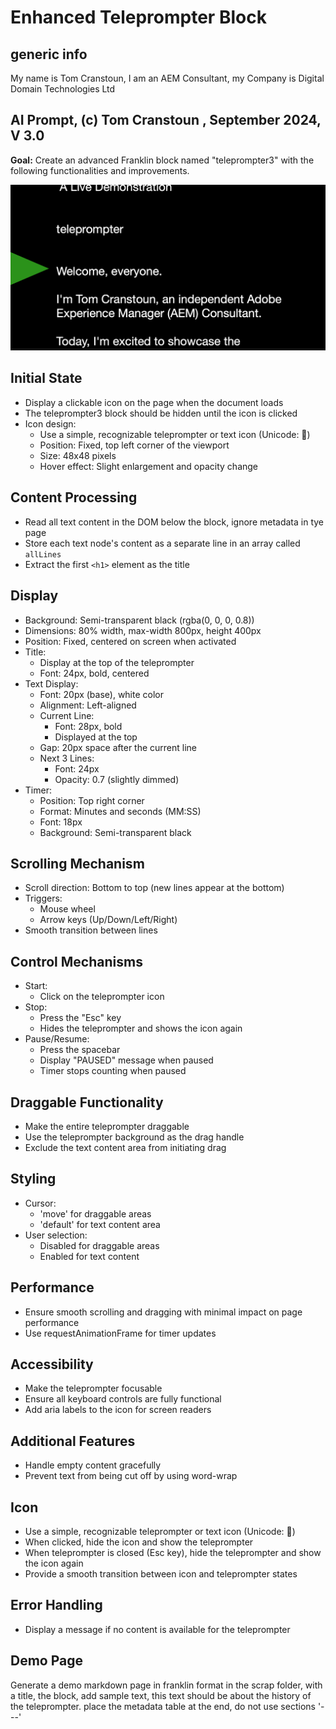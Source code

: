# Enhanced Teleprompter Block

## generic info

My name is Tom Cranstoun, I am an AEM Consultant, my Company is Digital Domain Technologies Ltd

## AI Prompt, (c) Tom Cranstoun , September 2024, V 3.0

**Goal:** Create an advanced Franklin block named "teleprompter3" with the following functionalities and improvements.

![UI Design](teleprompter.png)

## Initial State

* Display a clickable icon on the page when the document loads
* The teleprompter3 block should be hidden until the icon is clicked
* Icon design:
  * Use a simple, recognizable teleprompter or text icon (Unicode: &#128217;)
  * Position: Fixed, top left corner of the viewport
  * Size: 48x48 pixels
  * Hover effect: Slight enlargement and opacity change

## Content Processing

* Read all text content in the DOM below the block, ignore metadata in tye page
* Store each text node's content as a separate line in an array called `allLines`
* Extract the first `<h1>` element as the title

## Display

* Background: Semi-transparent black (rgba(0, 0, 0, 0.8))
* Dimensions: 80% width, max-width 800px, height 400px
* Position: Fixed, centered on screen when activated
* Title:
  * Display at the top of the teleprompter
  * Font: 24px, bold, centered
* Text Display:
  * Font: 20px (base), white color
  * Alignment: Left-aligned
  * Current Line:
    * Font: 28px, bold
    * Displayed at the top
  * Gap: 20px space after the current line
  * Next 3 Lines:
    * Font: 24px
    * Opacity: 0.7 (slightly dimmed)
* Timer:
  * Position: Top right corner
  * Format: Minutes and seconds (MM:SS)
  * Font: 18px
  * Background: Semi-transparent black

## Scrolling Mechanism

* Scroll direction: Bottom to top (new lines appear at the bottom)
* Triggers:
  * Mouse wheel
  * Arrow keys (Up/Down/Left/Right)
* Smooth transition between lines

## Control Mechanisms

* Start:
  * Click on the teleprompter icon
* Stop:
  * Press the "Esc" key
  * Hides the teleprompter and shows the icon again
* Pause/Resume:
  * Press the spacebar
  * Display "PAUSED" message when paused
  * Timer stops counting when paused

## Draggable Functionality

* Make the entire teleprompter draggable
* Use the teleprompter background as the drag handle
* Exclude the text content area from initiating drag

## Styling

* Cursor:
  * 'move' for draggable areas
  * 'default' for text content area
* User selection:
  * Disabled for draggable areas
  * Enabled for text content

## Performance

* Ensure smooth scrolling and dragging with minimal impact on page performance
* Use requestAnimationFrame for timer updates

## Accessibility

* Make the teleprompter focusable
* Ensure all keyboard controls are fully functional
* Add aria labels to the icon for screen readers

## Additional Features

* Handle empty content gracefully
* Prevent text from being cut off by using word-wrap

## Icon

* Use a simple, recognizable teleprompter or text icon (Unicode: &#128217;)
* When clicked, hide the icon and show the teleprompter
* When teleprompter is closed (Esc key), hide the teleprompter and show the icon again
* Provide a smooth transition between icon and teleprompter states

## Error Handling

* Display a message if no content is available for the teleprompter

## Demo Page

Generate a demo markdown page in franklin format in the scrap folder, with a title, the block, add sample  text, this text should be about the history of the teleprompter.  place the metadata table at the end, do not use sections '---'
